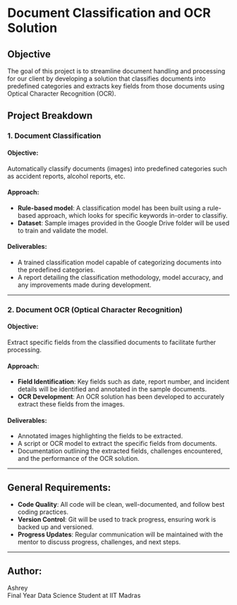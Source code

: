 # Document Classification and OCR Solution

## Objective

The goal of this project is to streamline document handling and processing for our client by developing a solution that classifies documents into predefined categories and extracts key fields from those documents using Optical Character Recognition (OCR).

## Project Breakdown

### 1. Document Classification

#### Objective:
Automatically classify documents (images) into predefined categories such as accident reports, alcohol reports, etc.

#### Approach:
- **Rule-based model**: A classification model has been built using a rule-based approach, which looks for specific keywords in-order to classifiy.
- **Dataset**: Sample images provided in the Google Drive folder will be used to train and validate the model.

#### Deliverables:
- A trained classification model capable of categorizing documents into the predefined categories.
- A report detailing the classification methodology, model accuracy, and any improvements made during development.

---

### 2. Document OCR (Optical Character Recognition)

#### Objective:
Extract specific fields from the classified documents to facilitate further processing.

#### Approach:
- **Field Identification**: Key fields such as date, report number, and incident details will be identified and annotated in the sample documents.
- **OCR Development**: An OCR solution has been developed to accurately extract these fields from the images.

#### Deliverables:
- Annotated images highlighting the fields to be extracted.
- A script or OCR model to extract the specific fields from documents.
- Documentation outlining the extracted fields, challenges encountered, and the performance of the OCR solution.

---

## General Requirements:
- **Code Quality**: All code will be clean, well-documented, and follow best coding practices.
- **Version Control**: Git will be used to track progress, ensuring work is backed up and versioned.
- **Progress Updates**: Regular communication will be maintained with the mentor to discuss progress, challenges, and next steps.

---

## Author:
Ashrey  
Final Year Data Science Student at IIT Madras  
